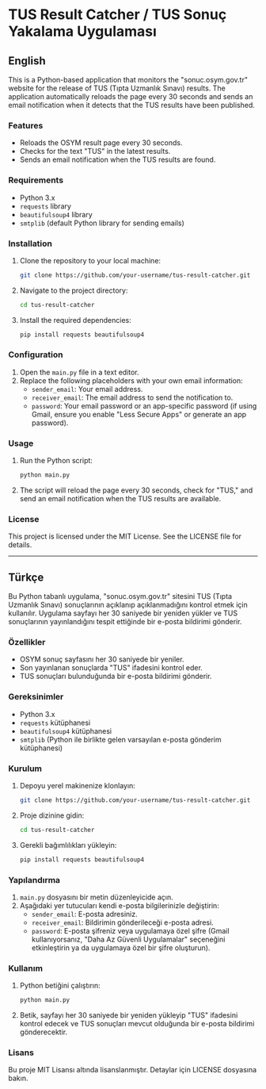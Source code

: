 
# TUS Result Catcher / TUS Sonuç Yakalama Uygulaması

## English

This is a Python-based application that monitors the "sonuc.osym.gov.tr" website for the release of TUS (Tıpta Uzmanlık Sınavı) results. The application automatically reloads the page every 30 seconds and sends an email notification when it detects that the TUS results have been published.

### Features
- Reloads the OSYM result page every 30 seconds.
- Checks for the text "TUS" in the latest results.
- Sends an email notification when the TUS results are found.

### Requirements

- Python 3.x
- `requests` library
- `beautifulsoup4` library
- `smtplib` (default Python library for sending emails)

### Installation

1. Clone the repository to your local machine:

   ```bash
   git clone https://github.com/your-username/tus-result-catcher.git
   ```

2. Navigate to the project directory:

   ```bash
   cd tus-result-catcher
   ```

3. Install the required dependencies:

   ```bash
   pip install requests beautifulsoup4
   ```

### Configuration

1. Open the `main.py` file in a text editor.
2. Replace the following placeholders with your own email information:
   - `sender_email`: Your email address.
   - `receiver_email`: The email address to send the notification to.
   - `password`: Your email password or an app-specific password (if using Gmail, ensure you enable "Less Secure Apps" or generate an app password).

### Usage

1. Run the Python script:

   ```bash
   python main.py
   ```

2. The script will reload the page every 30 seconds, check for "TUS," and send an email notification when the TUS results are available.

### License

This project is licensed under the MIT License. See the LICENSE file for details.

---

## Türkçe

Bu Python tabanlı uygulama, "sonuc.osym.gov.tr" sitesini TUS (Tıpta Uzmanlık Sınavı) sonuçlarının açıklanıp açıklanmadığını kontrol etmek için kullanılır. Uygulama sayfayı her 30 saniyede bir yeniden yükler ve TUS sonuçlarının yayınlandığını tespit ettiğinde bir e-posta bildirimi gönderir.

### Özellikler
- OSYM sonuç sayfasını her 30 saniyede bir yeniler.
- Son yayınlanan sonuçlarda "TUS" ifadesini kontrol eder.
- TUS sonuçları bulunduğunda bir e-posta bildirimi gönderir.

### Gereksinimler

- Python 3.x
- `requests` kütüphanesi
- `beautifulsoup4` kütüphanesi
- `smtplib` (Python ile birlikte gelen varsayılan e-posta gönderim kütüphanesi)

### Kurulum

1. Depoyu yerel makinenize klonlayın:

   ```bash
   git clone https://github.com/your-username/tus-result-catcher.git
   ```

2. Proje dizinine gidin:

   ```bash
   cd tus-result-catcher
   ```

3. Gerekli bağımlılıkları yükleyin:

   ```bash
   pip install requests beautifulsoup4
   ```

### Yapılandırma

1. `main.py` dosyasını bir metin düzenleyicide açın.
2. Aşağıdaki yer tutucuları kendi e-posta bilgilerinizle değiştirin:
   - `sender_email`: E-posta adresiniz.
   - `receiver_email`: Bildirimin gönderileceği e-posta adresi.
   - `password`: E-posta şifreniz veya uygulamaya özel şifre (Gmail kullanıyorsanız, "Daha Az Güvenli Uygulamalar" seçeneğini etkinleştirin ya da uygulamaya özel bir şifre oluşturun).

### Kullanım

1. Python betiğini çalıştırın:

   ```bash
   python main.py
   ```

2. Betik, sayfayı her 30 saniyede bir yeniden yükleyip "TUS" ifadesini kontrol edecek ve TUS sonuçları mevcut olduğunda bir e-posta bildirimi gönderecektir.

### Lisans

Bu proje MIT Lisansı altında lisanslanmıştır. Detaylar için LICENSE dosyasına bakın.
